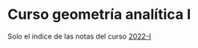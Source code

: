 # Curso geometría analítica I

Solo el índice de las notas del curso [2022-I](https://web.fciencias.unam.mx/docencia/horarios/presentacion/326910)
